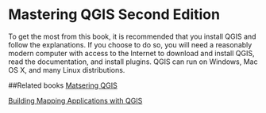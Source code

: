 # Mastering QGIS Second Edition

To get the most from this book, it is recommended that you install QGIS and 
follow the explanations. If you choose to do so, you will need a reasonably modern 
computer with access to the Internet to download and install QGIS, read the 
documentation, and install plugins. QGIS can run on Windows, Mac OS X, and many 
Linux distributions.

##Related books
[Matsering QGIS](https://www.packtpub.com/application-development/mastering-qgis?utm_source=github&utm_medium=repository)

[Building Mapping Applications with QGIS](https://www.packtpub.com/application-development/building-mapping-applications-qgis?utm_source=github&utm_medium=repository)

